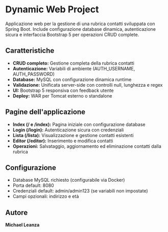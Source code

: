 # Dynamic Web Project

Applicazione web per la gestione di una rubrica contatti sviluppata con Spring Boot. Include configurazione database dinamica, autenticazione sicura e interfaccia Bootstrap 5 per operazioni CRUD complete.

## Caratteristiche

- **CRUD completo:** Gestione completa della rubrica contatti
- **Autenticazione:** Variabili di ambiente (AUTH_USERNAME, AUTH_PASSWORD)
- **Database:** MySQL con configurazione dinamica runtime
- **Validazione:** Unificata server-side con controlli null, lunghezza e regex
- **UI:** Bootstrap 5 responsiva con feedback utente
- **Deploy:** WAR per Tomcat esterno o standalone

## Pagine dell'applicazione

- **Index (/ e /index):** Pagina iniziale con configurazione database
- **Login (/login):** Autenticazione sicura con credenziali
- **Lista (/lista):** Visualizzazione e gestione contatti esistenti
- **Editor (/editor):** Inserimento e modifica contatti
- **Operazioni:** Salvataggio, aggiornamento ed eliminazione contatti dalla rubrica

## Configurazione

- Database MySQL richiesto (configurabile via Docker)
- Porta default: 8080
- Credenziali default: admin/admin123 (se variabili non impostate)
- Campi opzionali: indirizzo e età

## Autore

**Michael Leanza**